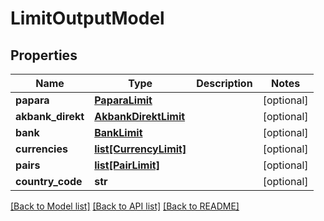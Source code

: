 # LimitOutputModel

## Properties
Name | Type | Description | Notes
------------ | ------------- | ------------- | -------------
**papara** | [**PaparaLimit**](PaparaLimit.md) |  | [optional] 
**akbank_direkt** | [**AkbankDirektLimit**](AkbankDirektLimit.md) |  | [optional] 
**bank** | [**BankLimit**](BankLimit.md) |  | [optional] 
**currencies** | [**list[CurrencyLimit]**](CurrencyLimit.md) |  | [optional] 
**pairs** | [**list[PairLimit]**](PairLimit.md) |  | [optional] 
**country_code** | **str** |  | [optional] 

[[Back to Model list]](../README.md#documentation-for-models) [[Back to API list]](../README.md#documentation-for-api-endpoints) [[Back to README]](../README.md)

